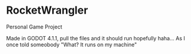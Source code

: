 # RocketWrangler
Personal Game Project

Made in GODOT 4.1.1, pull the files and it should run hopefully haha...
As I once told someobody "What? It runs on my machine"
